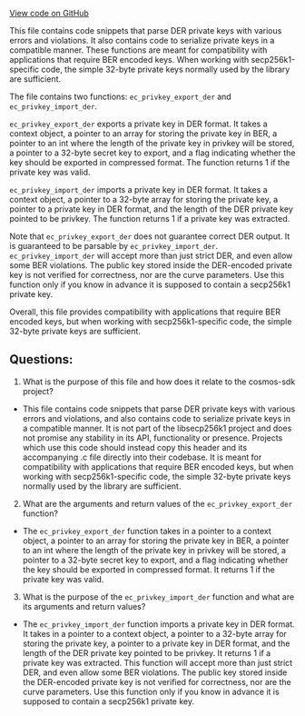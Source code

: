 [View code on GitHub](https://github.com/cosmos/cosmos-sdk.git/crypto/keys/secp256k1/internal/secp256k1/libsecp256k1/contrib/lax_der_privatekey_parsing.h)

This file contains code snippets that parse DER private keys with various errors and violations. It also contains code to serialize private keys in a compatible manner. These functions are meant for compatibility with applications that require BER encoded keys. When working with secp256k1-specific code, the simple 32-byte private keys normally used by the library are sufficient.

The file contains two functions: `ec_privkey_export_der` and `ec_privkey_import_der`. 

`ec_privkey_export_der` exports a private key in DER format. It takes a context object, a pointer to an array for storing the private key in BER, a pointer to an int where the length of the private key in privkey will be stored, a pointer to a 32-byte secret key to export, and a flag indicating whether the key should be exported in compressed format. The function returns 1 if the private key was valid. 

`ec_privkey_import_der` imports a private key in DER format. It takes a context object, a pointer to a 32-byte array for storing the private key, a pointer to a private key in DER format, and the length of the DER private key pointed to be privkey. The function returns 1 if a private key was extracted. 

Note that `ec_privkey_export_der` does not guarantee correct DER output. It is guaranteed to be parsable by `ec_privkey_import_der`. `ec_privkey_import_der` will accept more than just strict DER, and even allow some BER violations. The public key stored inside the DER-encoded private key is not verified for correctness, nor are the curve parameters. Use this function only if you know in advance it is supposed to contain a secp256k1 private key.

Overall, this file provides compatibility with applications that require BER encoded keys, but when working with secp256k1-specific code, the simple 32-byte private keys are sufficient.
## Questions: 
 1. What is the purpose of this file and how does it relate to the cosmos-sdk project?
- This file contains code snippets that parse DER private keys with various errors and violations, and also contains code to serialize private keys in a compatible manner. It is not part of the libsecp256k1 project and does not promise any stability in its API, functionality or presence. Projects which use this code should instead copy this header and its accompanying .c file directly into their codebase. It is meant for compatibility with applications that require BER encoded keys, but when working with secp256k1-specific code, the simple 32-byte private keys normally used by the library are sufficient.

2. What are the arguments and return values of the `ec_privkey_export_der` function?
- The `ec_privkey_export_der` function takes in a pointer to a context object, a pointer to an array for storing the private key in BER, a pointer to an int where the length of the private key in privkey will be stored, a pointer to a 32-byte secret key to export, and a flag indicating whether the key should be exported in compressed format. It returns 1 if the private key was valid.

3. What is the purpose of the `ec_privkey_import_der` function and what are its arguments and return values?
- The `ec_privkey_import_der` function imports a private key in DER format. It takes in a pointer to a context object, a pointer to a 32-byte array for storing the private key, a pointer to a private key in DER format, and the length of the DER private key pointed to be privkey. It returns 1 if a private key was extracted. This function will accept more than just strict DER, and even allow some BER violations. The public key stored inside the DER-encoded private key is not verified for correctness, nor are the curve parameters. Use this function only if you know in advance it is supposed to contain a secp256k1 private key.